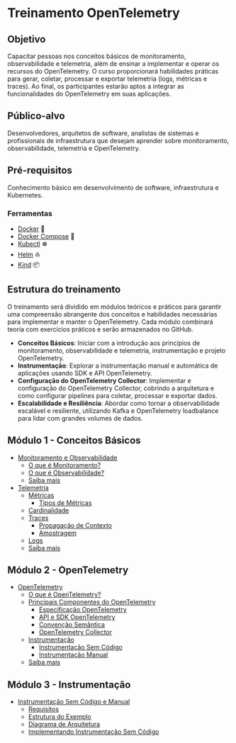 # Treinamento OpenTelemetry

## Objetivo

Capacitar pessoas nos conceitos básicos de monitoramento, observabilidade e telemetria, além de ensinar a implementar e operar os recursos do OpenTelemetry. O curso proporcionará habilidades práticas para gerar, coletar, processar e exportar telemetria (logs, métricas e traces). Ao final, os participantes estarão aptos a integrar as funcionalidades do OpenTelemetry em suas aplicações.

## Público-alvo

Desenvolvedores, arquitetos de software, analistas de sistemas e profissionais de infraestrutura que desejam aprender sobre monitoramento, observabilidade, telemetria e OpenTelemetry.

## Pré-requisitos

Conhecimento básico em desenvolvimento de software, infraestrutura e Kubernetes.

### Ferramentas

- [Docker](https://docs.docker.com/get-docker/) 🐳
- [Docker Compose](https://docs.docker.com/compose/install/) 🐳
- [Kubectl](https://kubernetes.io/docs/tasks/tools/install-kubectl/) ☸️
- [Helm](https://helm.sh/docs/intro/install/) ⛵
- [Kind](https://kind.sigs.k8s.io/docs/user/quick-start/) 📦

## Estrutura do treinamento

O treinamento será dividido em módulos teóricos e práticos para garantir uma compreensão abrangente dos conceitos e habilidades necessárias para implementar e manter o OpenTelemetry. Cada módulo combinará teoria com exercícios práticos e serão armazenados no GitHub.

- **Conceitos Básicos**: Iniciar com a introdução aos princípios de monitoramento, observabilidade e telemetria, instrumentação e projeto OpenTelemetry.
- **Instrumentação**: Explorar a instrumentação manual e automática de aplicações usando SDK e API OpenTelemetry.
- **Configuração do OpenTelemetry Collector**: Implementar e configuração do OpenTelemetry Collector, cobrindo a arquitetura e como configurar pipelines para coletar, processar e exportar dados.
- **Escalabilidade e Resiliência**: Abordar como tornar a observabilidade escalável e resiliente, utilizando Kafka e OpenTelemetry loadbalance para lidar com grandes volumes de dados.

## Módulo 1 - Conceitos Básicos

- [Monitoramento e Observabilidade](./docs/Módulo-1%20-%20Conceitos%20Básicos/README.md#monitoramento-e-observabilidade)
  - [O que é Monitoramento?](./docs/Módulo-1%20-%20Conceitos%20Básicos/README.md#o-que-é-monitoramento)
  - [O que é Observabilidade?](./docs/Módulo-1%20-%20Conceitos%20Básicos/README.md#o-que-é-observabilidade)
  - [Saiba mais](./docs/Módulo-1%20-%20Conceitos%20Básicos/README.md#saiba-mais)
- [Telemetria](./docs/Módulo-1%20-%20Conceitos%20Básicos/README.md#telemetria)
  - [Métricas](./docs/Módulo-1%20-%20Conceitos%20Básicos/README.md#métricas)
    - [Tipos de Métricas](./docs/Módulo-1%20-%20Conceitos%20Básicos/README.md#tipos-de-métricas)
  - [Cardinalidade](./docs/Módulo-1%20-%20Conceitos%20Básicos/README.md#cardinalidade)
  - [Traces](./docs/Módulo-1%20-%20Conceitos%20Básicos/README.md#traces)
    - [Propagação de Contexto](./docs/Módulo-1%20-%20Conceitos%20Básicos/README.md#propagação-de-contexto)
    - [Amostragem](./docs/Módulo-1%20-%20Conceitos%20Básicos/README.md#amostragem)
  - [Logs](./docs/Módulo-1%20-%20Conceitos%20Básicos/README.md#logs)
  - [Saiba mais](./docs/Módulo-1%20-%20Conceitos%20Básicos/README.md#saiba-mais)

## Módulo 2 - OpenTelemetry

- [OpenTelemetry](./docs/Módulo-2%20-%20OpenTelemetry/README.md#opentelemetry)
  - [O que é OpenTelemetry?](./docs/Módulo-2%20-%20OpenTelemetry/README.md#o-que-é-opentelemetry)
  - [Principais Componentes do OpenTelemetry](./docs/Módulo-2%20-%20OpenTelemetry/README.md#principais-componentes-do-opentelemetry)
    - [Especificação OpenTelemetry](./docs/Módulo-2%20-%20OpenTelemetry/README.md#especificação-opentelemetry)
    - [API e SDK OpenTelemetry](./docs/Módulo-2%20-%20OpenTelemetry/README.md#api-e-sdk-opentelemetry)
    - [Convenção Semântica](./docs/Módulo-2%20-%20OpenTelemetry/README.md#convenção-semântica)
    - [OpenTelemetry Collector](./docs/Módulo-2%20-%20OpenTelemetry/README.md#opentelemetry-collector)
  - [Instrumentação](./docs/Módulo-2%20-%20OpenTelemetry/README.md#instrumentação)
    - [Instrumentação Sem Código](./docs/Módulo-2%20-%20OpenTelemetry/README.md#instrumentação-sem-código)
    - [Instrumentação Manual](./docs/Módulo-2%20-%20OpenTelemetry/README)
  - [Saiba mais](./docs/Módulo-2%20-%20OpenTelemetry/README.md#saiba-mais)
  
## Módulo 3 - Instrumentação

- [Instrumentação Sem Código e Manual](./docs/Módulo-3%20-%20Intrumentação/README.md#instrumentação-sem-código-e-manual)
  - [Requisitos](./docs/Módulo-3%20-%20Intrumentação/README.md#requisitos)
  - [Estrutura do Exemplo](./docs/Módulo-3%20-%20Intrumentação/README.md#estrutura-do-exemplo)
  - [Diagrama de Arquitetura](./docs/Módulo-3%20-%20Intrumentação/README.md#diagrama-de-arquitetura)
  - [Implementando Instrumentação Sem Código](./docs/Módulo-3%20-%20Intrumentação/instrumentação-sem-código.md#implementando-instrumentação-sem-código)
